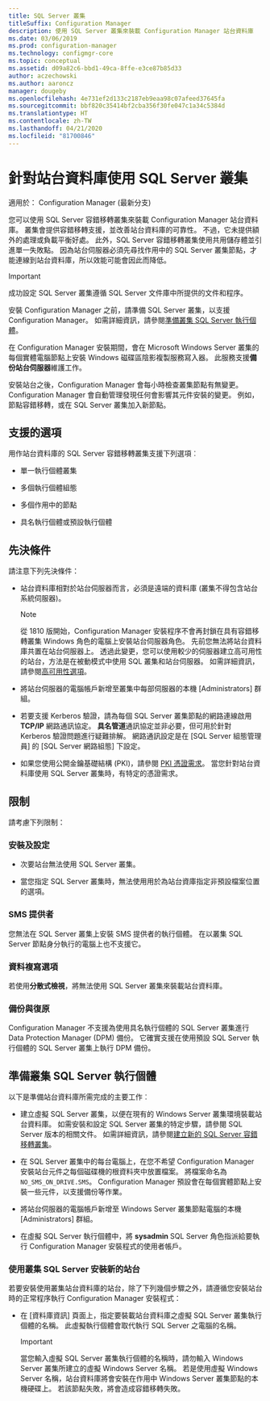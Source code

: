 ```yaml
---
title: SQL Server 叢集
titleSuffix: Configuration Manager
description: 使用 SQL Server 叢集來裝載 Configuration Manager 站台資料庫
ms.date: 03/06/2019
ms.prod: configuration-manager
ms.technology: configmgr-core
ms.topic: conceptual
ms.assetid: d09a82c6-bbd1-49ca-8ffe-e3ce87b85d33
author: aczechowski
ms.author: aaroncz
manager: dougeby
ms.openlocfilehash: 4e731ef2d133c2187eb9eaa98c07afeed37645fa
ms.sourcegitcommit: bbf820c35414bf2cba356f30fe047c1a34c5384d
ms.translationtype: HT
ms.contentlocale: zh-TW
ms.lasthandoff: 04/21/2020
ms.locfileid: "81700846"
---
```

# <a name="use-a-sql-server-cluster-for-the-site-database"></a>針對站台資料庫使用 SQL Server 叢集

適用於：  Configuration Manager (最新分支)

您可以使用 SQL Server 容錯移轉叢集來裝載 Configuration Manager 站台資料庫。 叢集會提供容錯移轉支援，並改善站台資料庫的可靠性。 不過，它未提供額外的處理或負載平衡好處。 此外，SQL Server 容錯移轉叢集使用共用儲存體並引進單一失敗點。 因為站台伺服器必須先尋找作用中的 SQL Server 叢集節點，才能連線到站台資料庫，所以效能可能會因此而降低。  

> [!IMPORTANT]  
> 成功設定 SQL Server 叢集遵循 SQL Server 文件庫中所提供的文件和程序。  


安裝 Configuration Manager 之前，請準備 SQL Server 叢集，以支援 Configuration Manager。 如需詳細資訊，請參閱[準備叢集 SQL Server 執行個體](#bkmk_prepare)。

在 Configuration Manager 安裝期間，會在 Microsoft Windows Server 叢集的每個實體電腦節點上安裝 Windows 磁碟區陰影複製服務寫入器。 此服務支援**備份站台伺服器**維護工作。  

安裝站台之後，Configuration Manager 會每小時檢查叢集節點有無變更。 Configuration Manager 會自動管理發現任何會影響其元件安裝的變更。 例如，節點容錯移轉，或在 SQL Server 叢集加入新節點。  



## <a name="supported-options"></a>支援的選項

用作站台資料庫的 SQL Server 容錯移轉叢集支援下列選項︰

- 單一執行個體叢集  

- 多個執行個體組態  

- 多個作用中的節點  

- 具名執行個體或預設執行個體  



## <a name="prerequisites"></a>先決條件

請注意下列先決條件：  

- 站台資料庫相對於站台伺服器而言，必須是遠端的資料庫 (叢集不得包含站台系統伺服器)。  

    > [!Note]  
    > 從 1810 版開始，Configuration Manager 安裝程序不會再封鎖在具有容錯移轉叢集 Windows 角色的電腦上安裝站台伺服器角色。 先前您無法將站台資料庫共置在站台伺服器上。 透過此變更，您可以使用較少的伺服器建立高可用性的站台，方法是在被動模式中使用 SQL 叢集和站台伺服器。 如需詳細資訊，請參閱[高可用性選項](high-availability-options.md)。 <!--3607761, fka 1359132-->  

- 將站台伺服器的電腦帳戶新增至叢集中每部伺服器的本機 [Administrators]  群組。  

- 若要支援 Kerberos 驗證，請為每個 SQL Server 叢集節點的網路連線啟用 **TCP/IP** 網路通訊協定。 **具名管道**通訊協定並非必要，但可用於針對 Kerberos 驗證問題進行疑難排解。 網路通訊設定是在 [SQL Server 組態管理員]  的 [SQL Server 網路組態]  下設定。  

- 如果您使用公開金鑰基礎結構 (PKI)，請參閱 [PKI 憑證需求](../../../plan-design/network/pki-certificate-requirements.md)。 當您針對站台資料庫使用 SQL Server 叢集時，有特定的憑證需求。  



## <a name="limitations"></a>限制

請考慮下列限制：  


### <a name="installation-and-configuration"></a>安裝及設定

- 次要站台無法使用 SQL Server 叢集。  

- 當您指定 SQL Server 叢集時，無法使用用於為站台資庫指定非預設檔案位置的選項。  


### <a name="sms-provider"></a>SMS 提供者

您無法在 SQL Server 叢集上安裝 SMS 提供者的執行個體。 在以叢集 SQL Server 節點身分執行的電腦上也不支援它。  


### <a name="data-replication-options"></a>資料複寫選項

若使用**分散式檢視**，將無法使用 SQL Server 叢集來裝載站台資料庫。  


### <a name="backup-and-recovery"></a>備份與復原

Configuration Manager 不支援為使用具名執行個體的 SQL Server 叢集進行 Data Protection Manager (DPM) 備份。 它確實支援在使用預設 SQL Server 執行個體的 SQL Server 叢集上執行 DPM 備份。  



## <a name="prepare-a-clustered-sql-server-instance"></a><a name="bkmk_prepare"></a> 準備叢集 SQL Server 執行個體  

以下是準備站台資料庫所需完成的主要工作︰

- 建立虛擬 SQL Server 叢集，以便在現有的 Windows Server 叢集環境裝載站台資料庫。 如需安裝和設定 SQL Server 叢集的特定步驟，請參閱 SQL Server 版本的相關文件。 如需詳細資訊，請參閱[建立新的 SQL Server 容錯移轉叢集](https://docs.microsoft.com/sql/sql-server/failover-clusters/install/create-a-new-sql-server-failover-cluster-setup?view=sql-server-2017)。  

- 在 SQL Server 叢集中的每台電腦上，在您不希望 Configuration Manager 安裝站台元件之每個磁碟機的根資料夾中放置檔案。 將檔案命名為 `NO_SMS_ON_DRIVE.SMS`。 Configuration Manager 預設會在每個實體節點上安裝一些元件，以支援備份等作業。  

- 將站台伺服器的電腦帳戶新增至 Windows Server 叢集節點電腦的本機 [Administrators]  群組。  

- 在虛擬 SQL Server 執行個體中，將 **sysadmin** SQL Server 角色指派給要執行 Configuration Manager 安裝程式的使用者帳戶。  


### <a name="to-install-a-new-site-using-a-clustered-sql-server"></a>使用叢集 SQL Server 安裝新的站台  

若要安裝使用叢集站台資料庫的站台，除了下列幾個步驟之外，請遵循您安裝站台時的正常程序執行 Configuration Manager 安裝程式：  

- 在 [資料庫資訊]  頁面上，指定要裝載站台資料庫之虛擬 SQL Server 叢集執行個體的名稱。 此虛擬執行個體會取代執行 SQL Server 之電腦的名稱。  

    > [!IMPORTANT]  
    > 當您輸入虛擬 SQL Server 叢集執行個體的名稱時，請勿輸入 Windows Server 叢集所建立的虛擬 Windows Server 名稱。 若是使用虛擬 Windows Server 名稱，站台資料庫將會安裝在作用中 Windows Server 叢集節點的本機硬碟上。 若該節點失敗，將會造成容錯移轉失敗。  
